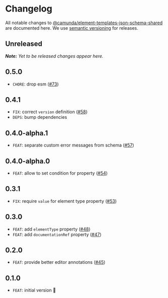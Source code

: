 # Changelog

All notable changes to [@camunda/element-templates-json-schema-shared](https://github.com/camunda/element-templates-json-schema/packages/element-templates-json-schema-shared) are documented here. We use [semantic versioning](http://semver.org/) for releases.

## Unreleased

___Note:__ Yet to be released changes appear here._

## 0.5.0

* `CHORE`: drop esm ([#73](https://github.com/camunda/element-templates-json-schema/pull/73))

## 0.4.1

* `FIX`: correct `version` definition ([#58](https://github.com/camunda/element-templates-json-schema/issues/58))
* `DEPS`: bump dependencies

## 0.4.0-alpha.1

* `FEAT`: separate custom error messages from schema ([#57](https://github.com/camunda/element-templates-json-schema/pull/57))

## 0.4.0-alpha.0

* `FEAT`: allow to set condition for property ([#54](https://github.com/camunda/element-templates-json-schema/issues/54))

## 0.3.1

* `FIX`: require `value` for element type property ([#53](https://github.com/camunda/element-templates-json-schema/pull/53))

## 0.3.0

* `FEAT`: add `elementType` property ([#48](https://github.com/camunda/element-templates-json-schema/pull/48))
* `FEAT`: add `documentationRef` property ([#47](https://github.com/camunda/element-templates-json-schema/pull/47))

## 0.2.0

* `FEAT`: provide better editor annotations ([#45](https://github.com/camunda/element-templates-json-schema/pull/45))

## 0.1.0

* `FEAT`: initial version :tada:
